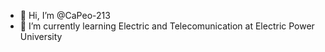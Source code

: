 - 👋 Hi, I’m @CaPeo-213
- 🌱 I’m currently learning Electric and Telecomunication at Electric Power University
